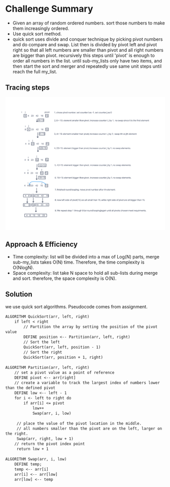 
# Challenge Summary
- Given an array of random ordered numbers. sort those numbers to make them increasingly ordered.
- Use quick sort method.
- quick sort uses divide and conquer technique by picking pivot numbers and do compare and swap. 
List then is divided by pivot left and pivot right so that all left numbers are smaller than pivot and all right numbers
are bigger than pivot. recursively this steps until 'pivot' is enough to order all numbers in the list.
 until sub-my_lists only have two items, and then start the sort and merger and repeatedly use same unit steps until reach the full my_list.


## Tracing steps
![](./quick_sort.png)

## Approach & Efficiency
- Time complexity: list will be divided into a max of Log(N) parts, merge sub-my_lists takes O(N)
time. Therefore, the time complexity is O(NlogN).
- Space complexity: list take N space to hold all sub-lists during merge and sort. 
therefore, the space complexity is O(N).

## Solution
we use quick sort algorithms. Pseudocode comes from assignment.
```
ALGORITHM QuickSort(arr, left, right)
    if left < right
        // Partition the array by setting the position of the pivot value
        DEFINE position <-- Partition(arr, left, right)
        // Sort the left
        QuickSort(arr, left, position - 1)
        // Sort the right
        QuickSort(arr, position + 1, right)

ALGORITHM Partition(arr, left, right)
    // set a pivot value as a point of reference
    DEFINE pivot <-- arr[right]
    // create a variable to track the largest index of numbers lower than the defined pivot
    DEFINE low <-- left - 1
    for i <- left to right do
        if arr[i] <= pivot
            low++
            Swap(arr, i, low)

     // place the value of the pivot location in the middle.
     // all numbers smaller than the pivot are on the left, larger on the right.
     Swap(arr, right, low + 1)
    // return the pivot index point
     return low + 1

ALGORITHM Swap(arr, i, low)
    DEFINE temp;
    temp <-- arr[i]
    arr[i] <-- arr[low]
    arr[low] <-- temp
```

